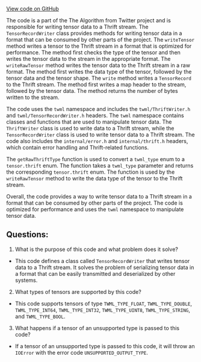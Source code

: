 [View code on GitHub](https://github.com/misbahsy/the-algorithm/twml/libtwml/src/lib/TensorRecordWriter.cpp)

The code is a part of the The Algorithm from Twitter project and is responsible for writing tensor data to a Thrift stream. The `TensorRecordWriter` class provides methods for writing tensor data in a format that can be consumed by other parts of the project. The `writeTensor` method writes a tensor to the Thrift stream in a format that is optimized for performance. The method first checks the type of the tensor and then writes the tensor data to the stream in the appropriate format. The `writeRawTensor` method writes the tensor data to the Thrift stream in a raw format. The method first writes the data type of the tensor, followed by the tensor data and the tensor shape. The `write` method writes a `TensorRecord` to the Thrift stream. The method first writes a map header to the stream, followed by the tensor data. The method returns the number of bytes written to the stream.

The code uses the `twml` namespace and includes the `twml/ThriftWriter.h` and `twml/TensorRecordWriter.h` headers. The `twml` namespace contains classes and functions that are used to manipulate tensor data. The `ThriftWriter` class is used to write data to a Thrift stream, while the `TensorRecordWriter` class is used to write tensor data to a Thrift stream. The code also includes the `internal/error.h` and `internal/thrift.h` headers, which contain error handling and Thrift-related functions.

The `getRawThriftType` function is used to convert a `twml_type` enum to a `tensor.thrift` enum. The function takes a `twml_type` parameter and returns the corresponding `tensor.thrift` enum. The function is used by the `writeRawTensor` method to write the data type of the tensor to the Thrift stream.

Overall, the code provides a way to write tensor data to a Thrift stream in a format that can be consumed by other parts of the project. The code is optimized for performance and uses the `twml` namespace to manipulate tensor data.
## Questions: 
 1. What is the purpose of this code and what problem does it solve?
- This code defines a class called `TensorRecordWriter` that writes tensor data to a Thrift stream. It solves the problem of serializing tensor data in a format that can be easily transmitted and deserialized by other systems.

2. What types of tensors are supported by this code?
- This code supports tensors of type `TWML_TYPE_FLOAT`, `TWML_TYPE_DOUBLE`, `TWML_TYPE_INT64`, `TWML_TYPE_INT32`, `TWML_TYPE_UINT8`, `TWML_TYPE_STRING`, and `TWML_TYPE_BOOL`.

3. What happens if a tensor of an unsupported type is passed to this code?
- If a tensor of an unsupported type is passed to this code, it will throw an `IOError` with the error code `UNSUPPORTED_OUTPUT_TYPE`.